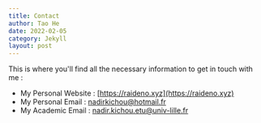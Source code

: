```yaml
---
title: Contact
author: Tao He
date: 2022-02-05
category: Jekyll
layout: post
---
```


This is where you'll find all the necessary information to get in touch with me :
- My Personal Website : [https://raideno.xyz](https://raideno.xyz)
- My Personal Email : [nadirkichou@hotmail.fr](mailto:nadirkichou@hotmail.fr)
- My Academic Email : [nadir.kichou.etu@univ-lille.fr](mailto:nadir.kichou.etu@univ-lille.fr)